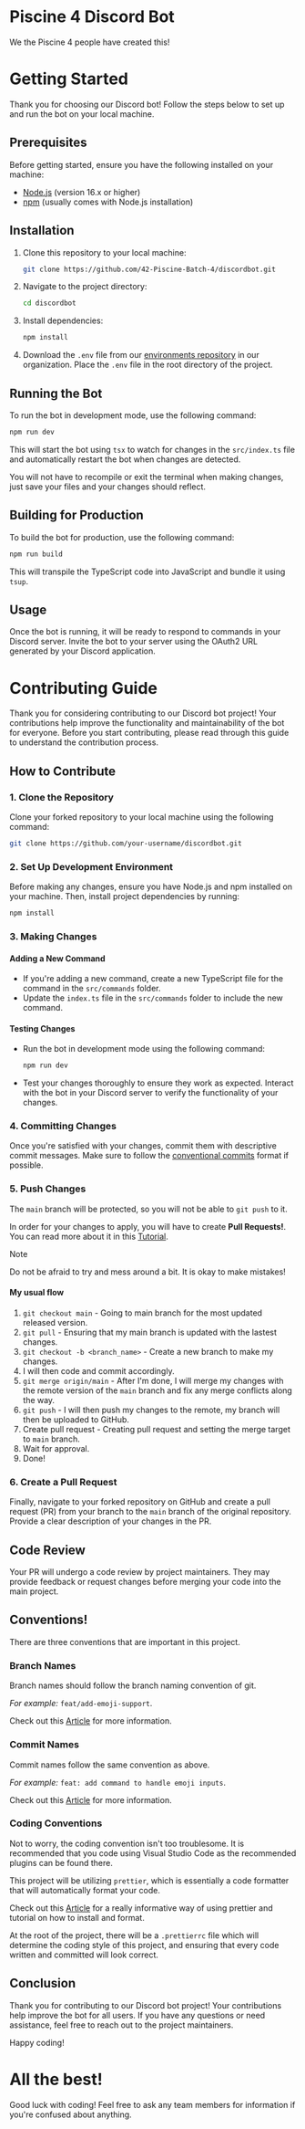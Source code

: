 # Piscine 4 Discord Bot

We the Piscine 4 people have created this!

# Getting Started

Thank you for choosing our Discord bot! Follow the steps below to set up and run the bot on your local machine.

## Prerequisites

Before getting started, ensure you have the following installed on your machine:

- [Node.js](https://nodejs.org/) (version 16.x or higher)
- [npm](https://www.npmjs.com/) (usually comes with Node.js installation)

## Installation

1. Clone this repository to your local machine:

   ```bash
   git clone https://github.com/42-Piscine-Batch-4/discordbot.git
   ```

2. Navigate to the project directory:

   ```bash
   cd discordbot
   ```

3. Install dependencies:

   ```bash
   npm install
   ```

4. Download the `.env` file from our [environments repository](https://github.com/42-Piscine-Batch-4/environments) in our organization. Place the `.env` file in the root directory of the project.

## Running the Bot

To run the bot in development mode, use the following command:

```bash
npm run dev
```

This will start the bot using `tsx` to watch for changes in the `src/index.ts` file and automatically restart the bot when changes are detected.

You will not have to recompile or exit the terminal when making changes, just save your files and your changes should reflect.

## Building for Production

To build the bot for production, use the following command:

```bash
npm run build
```

This will transpile the TypeScript code into JavaScript and bundle it using `tsup`.

## Usage

Once the bot is running, it will be ready to respond to commands in your Discord server. Invite the bot to your server using the OAuth2 URL generated by your Discord application.

# Contributing Guide

Thank you for considering contributing to our Discord bot project! Your contributions help improve the functionality and maintainability of the bot for everyone. Before you start contributing, please read through this guide to understand the contribution process.

## How to Contribute

### 1. Clone the Repository

Clone your forked repository to your local machine using the following command:

```bash
git clone https://github.com/your-username/discordbot.git
```

### 2. Set Up Development Environment

Before making any changes, ensure you have Node.js and npm installed on your machine. Then, install project dependencies by running:

```bash
npm install
```

### 3. Making Changes

#### Adding a New Command

- If you're adding a new command, create a new TypeScript file for the command in the `src/commands` folder.
- Update the `index.ts` file in the `src/commands` folder to include the new command.

#### Testing Changes

- Run the bot in development mode using the following command:

  ```bash
  npm run dev
  ```

- Test your changes thoroughly to ensure they work as expected. Interact with the bot in your Discord server to verify the functionality of your changes.

### 4. Committing Changes

Once you're satisfied with your changes, commit them with descriptive commit messages. Make sure to follow the [conventional commits](https://www.conventionalcommits.org/en/v1.0.0/) format if possible.

### 5. Push Changes

The `main` branch will be protected, so you will not be able to `git push` to it.

In order for your changes to apply, you will have to create **Pull Requests!**.
You can read more about it in this [Tutorial](https://docs.github.com/en/pull-requests/collaborating-with-pull-requests/proposing-changes-to-your-work-with-pull-requests/creating-a-pull-request).

> [!NOTE]
> Do not be afraid to try and mess around a bit. It is okay to make mistakes!

#### My usual flow

1. `git checkout main` - Going to main branch for the most updated released version.
2. `git pull` - Ensuring that my main branch is updated with the lastest changes.
3. `git checkout -b <branch_name>` - Create a new branch to make my changes.
4. I will then code and commit accordingly.
5. `git merge origin/main` - After I'm done, I will merge my changes with the remote version of
   the `main` branch and fix any merge conflicts along the way.
6. `git push` - I will then push my changes to the remote, my branch will then be uploaded to GitHub.
7. Create pull request - Creating pull request and setting the merge target to `main` branch.
8. Wait for approval.
9. Done!

### 6. Create a Pull Request

Finally, navigate to your forked repository on GitHub and create a pull request (PR) from your branch to the `main` branch of the original repository. Provide a clear description of your changes in the PR.

## Code Review

Your PR will undergo a code review by project maintainers. They may provide feedback or request changes before merging your code into the main project.

## Conventions!

There are three conventions that are important in this project.

### Branch Names

Branch names should follow the branch naming convention of git.

_For example:_ `feat/add-emoji-support`.

Check out this [Article](https://medium.com/@shinjithkanhangad/git-good-best-practices-for-branch-naming-and-commit-messages-a903b9f08d68#:~:text=Branch%20Naming%20Conventions,-Basics&text=Use%20Hyphens%3A%20Use%20hyphens%20to,%2FfixLoginIssue%20or%20bugfix%2Ffix_login_issue.) for more information.

### Commit Names

Commit names follow the same convention as above.

_For example:_ `feat: add command to handle emoji inputs`.

Check out this [Article](https://www.conventionalcommits.org/en/v1.0.0/) for more information.

### Coding Conventions

Not to worry, the coding convention isn't too troublesome. It is recommended that you code using Visual Studio Code as the recommended plugins can be found there.

This project will be utilizing `prettier`, which is essentially a code formatter that will automatically format your code.

Check out this [Article](https://www.digitalocean.com/community/tutorials/how-to-format-code-with-prettier-in-visual-studio-code) for a really informative way of using
prettier and tutorial on how to install and format.

At the root of the project, there will be a `.prettierrc` file which will determine the coding
style of this project, and ensuring that every code written and committed will look correct.

## Conclusion

Thank you for contributing to our Discord bot project! Your contributions help improve the bot for all users. If you have any questions or need assistance, feel free to reach out to the project maintainers.

Happy coding!

# All the best!

Good luck with coding! Feel free to ask any team members for information if you're confused about anything.
